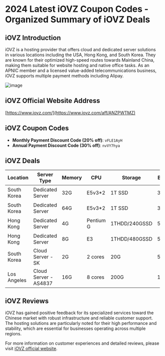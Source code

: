 # 2024 Latest iOVZ Coupon Codes - Organized Summary of iOVZ Deals

## iOVZ Introduction
iOVZ is a hosting provider that offers cloud and dedicated server solutions in various locations including the USA, Hong Kong, and South Korea. They are known for their optimized high-speed routes towards Mainland China, making them suitable for website hosting and native office tasks. As an APNIC member and a licensed value-added telecommunications business, iOVZ supports multiple payment methods including Alipay.

![image](https://github.com/qsxjvail/iOVZ/assets/167671180/1bb3dade-cd23-431e-9a6d-8f4d45c481db)

## iOVZ Official Website Address
[https://www.iovz.com/](https://www.iovz.com/aff/ANZPWTMZ)

## iOVZ Coupon Codes
- **Monthly Payment Discount Code (20% off)**: `vFLE1AyH`
- **Annual Payment Discount Code (30% off)**: `nvVY7hya`

## iOVZ Deals

| Location        | Server Type         | Memory | CPU    | Storage    | Bandwidth | Price    | Purchase Link                                           |
|-----------------|---------------------|--------|--------|------------|-----------|----------|---------------------------------------------------------|
| South Korea     | Dedicated Server    | 32G    | E5v3*2 | 1T SSD     | 30M       | 1200元/月| [Buy Now](https://www.iovz.com/aff/ANZPWTMZ) |
| South Korea     | Dedicated Server    | 64G    | E5v3*2 | 1T SSD     | 30M       | 1200元/月| [Buy Now](https://www.iovz.com/aff/ANZPWTMZ) |
| Hong Kong       | Dedicated Server    | 4G     | Pentium G | 1THDD/240GSSD | 50M/100M  | 600元/月 | [Buy Now](https://www.iovz.com/aff/ANZPWTMZ) |
| Hong Kong       | Dedicated Server    | 8G     | E3      | 1THDD/480GSSD | 50M/100M  | 1000元/月| [Buy Now](https://www.iovz.com/aff/ANZPWTMZ) |
| South Korea     | Cloud Server - SK   | 2G     | 2 cores | 20G        | 5M        | 60元/月  | [Buy Now](https://www.iovz.com/aff/ANZPWTMZ) |
| Los Angeles     | Cloud Server - AS4837 | 16G  | 8 cores | 200G       | 1000M     | 400元/月 | [Buy Now](https://www.iovz.com/aff/ANZPWTMZ) |

## iOVZ Reviews
iOVZ has gained positive feedback for its specialized services toward the Chinese market with robust infrastructure and reliable customer support. The hosting solutions are particularly noted for their high performance and stability, which are essential for businesses operating across multiple regions.

For more information on customer experiences and detailed reviews, please visit [iOVZ official website](https://www.iovz.com/aff/ANZPWTMZ).
